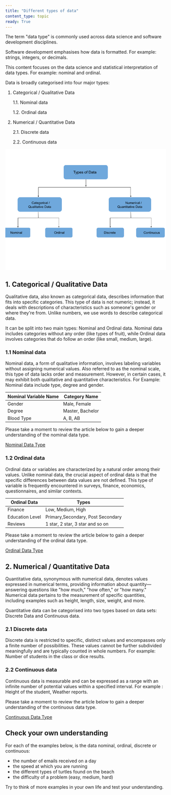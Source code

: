 ```yaml
---
title: "Different types of data"
content_type: topic
ready: True
---
```


The term "data type" is commonly used across data science and software development disciplines. 

Software development emphasises how data is formatted. For example: strings, integers, or decimals.

This content focuses on the data science and statistical interpretation of data types. For example: nominal and ordinal.

Data is broadly categorised into four major types:

1. Categorical / Qualitative Data

    1.1. Nominal data

    1.2. Ordinal data

2. Numerical / Quantitative Data    

    2.1. Discrete data

    2.2. Continuous data


![Data Types](foundational_ds_course_data_types.png)


## 1. Categorical / Qualitative Data 

Qualitative data, also known as categorical data, describes information that fits into specific categories. 
This type of data is not numeric; instead, it deals with descriptions of characteristics such as someone's gender or where they're from. Unlike numbers, we use words to describe categorical data. 

It can be split into two main types: Nominal and Ordinal data. 
Nominal data includes categories without any order (like types of fruit), while Ordinal data involves categories that do follow an order (like small, medium, large).
### 1.1 Nominal data

Nominal data, a form of qualitative information, involves labeling variables without assigning numerical values. Also referred to as the nominal scale, this type of data lacks order and measurement. However, in certain cases, it may exhibit both qualitative and quantitative characteristics. For Example: Nominal data include type, degree and gender.


| Nominal Variable Name | Category Name |
| --- | --- |
| Gender | Male, Female |
| Degree | Master, Bachelor |
| Blood Type | A, B, AB |

Please take a moment to review the article below to gain a deeper understanding of the nominal data type.

[Nominal Data Type](https://statisticsbyjim.com/basics/nominal-data/)

### 1.2 Ordinal data

Ordinal data or variables are characterized by a natural order among their values. Unlike nominal data, the crucial aspect of ordinal data is that the specific differences between data values are not defined. This type of variable is frequently encountered in surveys, finance, economics, questionnaires, and similar contexts.


| Ordinal Data | Types |
| --- | --- |
| Finance | Low, Medium, High |
| Education Level | Primary,Secondary, Post Secondary |
| Reviews | 1 star, 2 star, 3 star and so on |


Please take a moment to review the article below to gain a deeper understanding of the ordinal data type.

[Ordinal Data Type](https://statisticsbyjim.com/basics/ordinal-data/)

## 2. Numerical / Quantitative Data

Quantitative data, synonymous with numerical data, denotes values expressed in numerical terms, providing information about quantity—answering questions like "how much," "how often," or "how many." Numerical data pertains to the measurement of specific quantities, including examples such as height, length, size, weight, and more. 

Quantitative data can be categorised into two types based on data sets: Discrete Data and Continuous data.

### 2.1 Discrete data 

Discrete data is restricted to specific, distinct values and encompasses only a finite number of possibilities. These values cannot be further subdivided meaningfully and are typically counted in whole numbers. 
For example: Number of students in the class or dice results.

### 2.2 Continuous data

Continuous data is measurable and can be expressed as a range with an infinite number of potential values within a specified interval. For example : Height of the student, Weather reports. 

Please take a moment to review the article below to gain a deeper understanding of the continuous data type.

[Continuous Data Type](https://statisticsbyjim.com/basics/discrete-vs-continuous-data/)

## Check your own understanding 

For each of the examples below, is the data nominal, ordinal, discrete or continuous:

- the number of emails received on a day
- the speed at which you are running
- the different types of turtles found on the beach
- the difficulty of a problem (easy, medium, hard)

Try to think of more examples in your own life and test your understanding.


